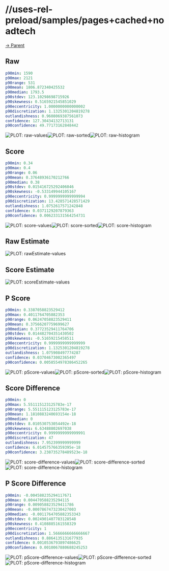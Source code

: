 
# //uses-rel-preload/samples/pages+cached+noadtech

[→ Parent](../..)


## Raw


```yaml
p90min: 1590
p90max: 2121
p90range: 531
p90mean: 1806.872340425532
p90median: 1793.5
p90stdev: 123.10298698715926
p90skewness: 0.5165921545851029
p90eccentricity: 1.0000000000000002
p90discretization: 1.1325301204819278
outlandishness: 0.9608069387561073
confidence: 127.30434132713131
p90confidence: 49.77173162848442

```

![PLOT: raw-values](./raw/values.svg)![PLOT: raw-sorted](./raw/sorted.svg)![PLOT: raw-histogram](./raw/histogram.svg)
## Score


```yaml
p90min: 0.34
p90max: 0.4
p90range: 0.06
p90mean: 0.37648936170212766
p90median: 0.38
p90stdev: 0.015416725292406046
p90skewness: -0.533149944105167
p90eccentricity: 0.9999999999999994
p90discretization: 13.428571428571429
outlandishness: 1.0752617571242848
confidence: 0.0371129207879363
p90confidence: 0.006233131564254731

```

![PLOT: score-values](./score/values.svg)![PLOT: score-sorted](./score/sorted.svg)![PLOT: score-histogram](./score/histogram.svg)
## Raw Estimate

![PLOT: rawEstimate-values](./rawEstimate/values.svg)
## Score Estimate

![PLOT: scoreEstimate-values](./scoreEstimate/values.svg)
## P Score


```yaml
p90min: 0.3387058823529412
p90max: 0.4011764705882353
p90range: 0.06247058823529411
p90mean: 0.37566207759699627
p90median: 0.37723529411764706
p90stdev: 0.014482704351430502
p90skewness: -0.51659215458511
p90eccentricity: 0.9999999999999999
p90discretization: 1.1325301204819278
outlandishness: 1.075908497774287
confidence: 0.03704673002365497
p90confidence: 0.0058554978386452265

```

![PLOT: pScore-values](./pScore/values.svg)![PLOT: pScore-sorted](./pScore/sorted.svg)![PLOT: pScore-histogram](./pScore/histogram.svg)
## Score Difference


```yaml
p90min: 0
p90max: 5.551115123125783e-17
p90range: 5.551115123125783e-17
p90mean: 1.1810883240693154e-18
p90median: 0
p90stdev: 8.010530753054492e-18
p90skewness: 6.63488802697038
p90eccentricity: 0.9999999999999991
p90discretization: 47
outlandishness: 7.952399999999999
confidence: 6.014575766359395e-18
p90confidence: 3.238735278489523e-18

```

![PLOT: score-difference-values](./score-difference/values.svg)![PLOT: score-difference-sorted](./score-difference/sorted.svg)![PLOT: score-difference-histogram](./score-difference/histogram.svg)
## P Score Difference


```yaml
p90min: -0.004588235294117671
p90max: 0.004470588235294115
p90range: 0.009058823529411786
p90mean: -0.0007867473230427003
p90median: -0.0011764705882353343
p90stdev: 0.0024901407783128548
p90skewness: 0.4108885161558329
p90eccentricity: 1
p90discretization: 1.5666666666666667
outlandishness: 0.8864135131677935
confidence: 0.0010536793897486625
p90confidence: 0.0010067880688245253

```

![PLOT: pScore-difference-values](./pScore-difference/values.svg)![PLOT: pScore-difference-sorted](./pScore-difference/sorted.svg)![PLOT: pScore-difference-histogram](./pScore-difference/histogram.svg)